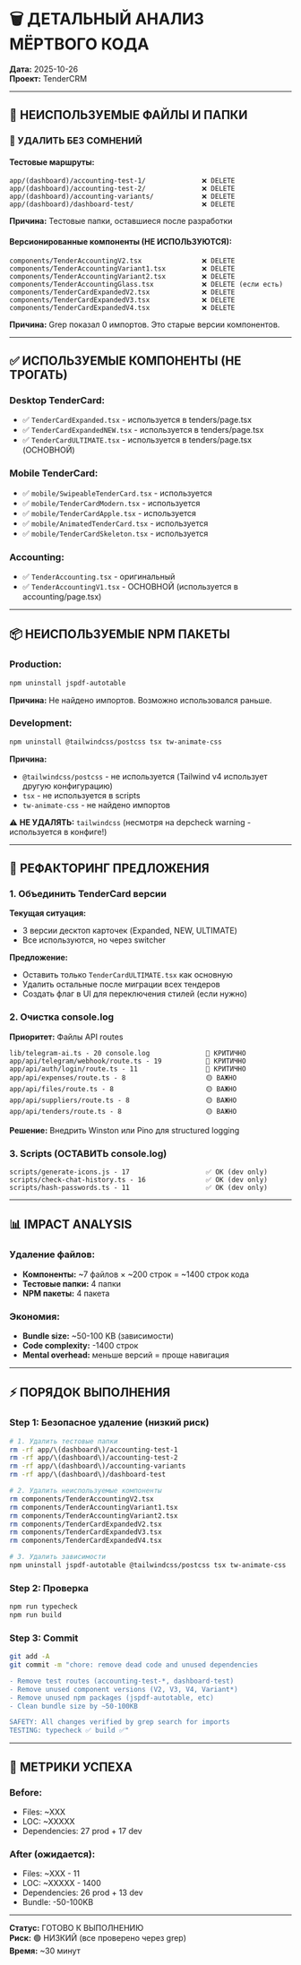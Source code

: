# 🗑️ ДЕТАЛЬНЫЙ АНАЛИЗ МЁРТВОГО КОДА

**Дата:** 2025-10-26  
**Проект:** TenderCRM

---

## 📁 НЕИСПОЛЬЗУЕМЫЕ ФАЙЛЫ И ПАПКИ

### 🔴 УДАЛИТЬ БЕЗ СОМНЕНИЙ

#### Тестовые маршруты:
```
app/(dashboard)/accounting-test-1/              ❌ DELETE
app/(dashboard)/accounting-test-2/              ❌ DELETE  
app/(dashboard)/accounting-variants/            ❌ DELETE
app/(dashboard)/dashboard-test/                 ❌ DELETE
```
**Причина:** Тестовые папки, оставшиеся после разработки

#### Версионированные компоненты (НЕ ИСПОЛЬЗУЮТСЯ):
```
components/TenderAccountingV2.tsx               ❌ DELETE
components/TenderAccountingVariant1.tsx         ❌ DELETE
components/TenderAccountingVariant2.tsx         ❌ DELETE
components/TenderAccountingGlass.tsx            ❌ DELETE (если есть)
components/TenderCardExpandedV2.tsx             ❌ DELETE
components/TenderCardExpandedV3.tsx             ❌ DELETE
components/TenderCardExpandedV4.tsx             ❌ DELETE
```
**Причина:** Grep показал 0 импортов. Это старые версии компонентов.

---

## ✅ ИСПОЛЬЗУЕМЫЕ КОМПОНЕНТЫ (НЕ ТРОГАТЬ)

### Desktop TenderCard:
- ✅ `TenderCardExpanded.tsx` - используется в tenders/page.tsx
- ✅ `TenderCardExpandedNEW.tsx` - используется в tenders/page.tsx  
- ✅ `TenderCardULTIMATE.tsx` - используется в tenders/page.tsx (ОСНОВНОЙ)

### Mobile TenderCard:
- ✅ `mobile/SwipeableTenderCard.tsx` - используется
- ✅ `mobile/TenderCardModern.tsx` - используется
- ✅ `mobile/TenderCardApple.tsx` - используется
- ✅ `mobile/AnimatedTenderCard.tsx` - используется
- ✅ `mobile/TenderCardSkeleton.tsx` - используется

### Accounting:
- ✅ `TenderAccounting.tsx` - оригинальный
- ✅ `TenderAccountingV1.tsx` - ОСНОВНОЙ (используется в accounting/page.tsx)

---

## 📦 НЕИСПОЛЬЗУЕМЫЕ NPM ПАКЕТЫ

### Production:
```bash
npm uninstall jspdf-autotable
```
**Причина:** Не найдено импортов. Возможно использовался раньше.

### Development:
```bash
npm uninstall @tailwindcss/postcss tsx tw-animate-css
```
**Причина:** 
- `@tailwindcss/postcss` - не используется (Tailwind v4 использует другую конфигурацию)
- `tsx` - не используется в scripts
- `tw-animate-css` - не найдено импортов

⚠️ **НЕ УДАЛЯТЬ:** `tailwindcss` (несмотря на depcheck warning - используется в конфиге!)

---

## 🔧 РЕФАКТОРИНГ ПРЕДЛОЖЕНИЯ

### 1. Объединить TenderCard версии
**Текущая ситуация:**
- 3 версии десктоп карточек (Expanded, NEW, ULTIMATE)
- Все используются, но через switcher

**Предложение:**
- Оставить только `TenderCardULTIMATE.tsx` как основную
- Удалить остальные после миграции всех тендеров
- Создать флаг в UI для переключения стилей (если нужно)

### 2. Очистка console.log
**Приоритет:** Файлы API routes
```
lib/telegram-ai.ts - 20 console.log              🔴 КРИТИЧНО
app/api/telegram/webhook/route.ts - 19           🔴 КРИТИЧНО
app/api/auth/login/route.ts - 11                 🔴 КРИТИЧНО
app/api/expenses/route.ts - 8                    🟡 ВАЖНО
app/api/files/route.ts - 8                       🟡 ВАЖНО
app/api/suppliers/route.ts - 8                   🟡 ВАЖНО
app/api/tenders/route.ts - 8                     🟡 ВАЖНО
```

**Решение:** Внедрить Winston или Pino для structured logging

### 3. Scripts (ОСТАВИТЬ console.log)
```
scripts/generate-icons.js - 17                   ✅ OK (dev only)
scripts/check-chat-history.ts - 16               ✅ OK (dev only)
scripts/hash-passwords.ts - 11                   ✅ OK (dev only)
```

---

## 📊 IMPACT ANALYSIS

### Удаление файлов:
- **Компоненты:** ~7 файлов × ~200 строк = ~1400 строк кода
- **Тестовые папки:** 4 папки
- **NPM пакеты:** 4 пакета

### Экономия:
- **Bundle size:** ~50-100 KB (зависимости)
- **Code complexity:** -1400 строк
- **Mental overhead:** меньше версий = проще навигация

---

## ⚡ ПОРЯДОК ВЫПОЛНЕНИЯ

### Step 1: Безопасное удаление (низкий риск)
```bash
# 1. Удалить тестовые папки
rm -rf app/\(dashboard\)/accounting-test-1
rm -rf app/\(dashboard\)/accounting-test-2
rm -rf app/\(dashboard\)/accounting-variants
rm -rf app/\(dashboard\)/dashboard-test

# 2. Удалить неиспользуемые компоненты
rm components/TenderAccountingV2.tsx
rm components/TenderAccountingVariant1.tsx
rm components/TenderAccountingVariant2.tsx
rm components/TenderCardExpandedV2.tsx
rm components/TenderCardExpandedV3.tsx
rm components/TenderCardExpandedV4.tsx

# 3. Удалить зависимости
npm uninstall jspdf-autotable @tailwindcss/postcss tsx tw-animate-css
```

### Step 2: Проверка
```bash
npm run typecheck
npm run build
```

### Step 3: Commit
```bash
git add -A
git commit -m "chore: remove dead code and unused dependencies

- Remove test routes (accounting-test-*, dashboard-test)
- Remove unused component versions (V2, V3, V4, Variant*)
- Remove unused npm packages (jspdf-autotable, etc)
- Clean bundle size by ~50-100KB

SAFETY: All changes verified by grep search for imports
TESTING: typecheck ✅ build ✅"
```

---

## 🎯 МЕТРИКИ УСПЕХА

### Before:
- Files: ~XXX
- LOC: ~XXXXX
- Dependencies: 27 prod + 17 dev

### After (ожидается):
- Files: ~XXX - 11
- LOC: ~XXXXX - 1400
- Dependencies: 26 prod + 13 dev
- Bundle: -50-100KB

---

**Статус:** ГОТОВО К ВЫПОЛНЕНИЮ  
**Риск:** 🟢 НИЗКИЙ (все проверено через grep)  
**Время:** ~30 минут
